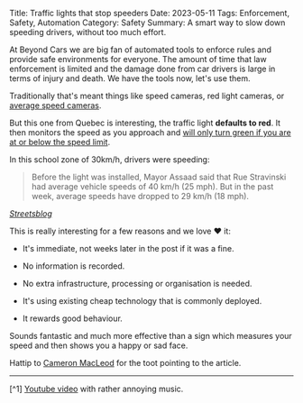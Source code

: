 Title: Traffic lights that stop speeders
Date: 2023-05-11
Tags: Enforcement, Safety, Automation
Category: Safety
Summary: A smart way to slow down speeding drivers, without too much effort.

At Beyond Cars we are big fan of automated tools to enforce rules and provide safe environments for everyone. The amount of time that law enforcement is limited and the damage done from car drivers is large in terms of injury and death. We have the tools now, let's use them.

Traditionally that's meant things like speed cameras, red light cameras, or [average speed cameras](https://beyondcars.ca/average-speed-cameras.html).

But this one from Quebec is interesting, the traffic light **defaults to red**. It then monitors the speed as you approach and [will only turn green if you are at or below the speed limit](https://mass.streetsblog.org/2023/05/05/steal-this-idea-in-quebec-a-new-traffic-light-only-turns-green-for-safe-drivers/).

In this school zone of 30km/h, drivers were speeding:

<blockquote>Before the light was installed, Mayor Assaad said that Rue Stravinski had average vehicle speeds of 40 km/h (25 mph). But in the past week, average speeds have dropped to 29 km/h (18 mph).</blockquote><cite><a href="https://mass.streetsblog.org/2023/05/05/steal-this-idea-in-quebec-a-new-traffic-light-only-turns-green-for-safe-drivers/">Streetsblog</a></cite>

This is really interesting for a few reasons and we love ❤️ it:

* It's immediate, not weeks later in the post if it was a fine.

* No information is recorded.

* No extra infrastructure, processing or organisation is needed.

* It's using existing cheap technology that is commonly deployed.

* It rewards good behaviour.

Sounds fantastic and much more effective than a sign which measures your speed and then shows you a happy or sad face.

Hattip to [Cameron MacLeod](https://mastodon.social/@c_9@mstdn.ca) for the toot pointing to the article.


---

[^1] [Youtube video](https://youtu.be/1IYr-aoI7ls) with rather annoying music.


